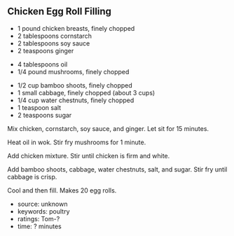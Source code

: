 Chicken Egg Roll Filling
------------------------

- 1 pound chicken breasts, finely chopped
- 2 tablespoons cornstarch
- 2 tablespoons soy sauce
- 2 teaspoons ginger
<!-- -->
- 4 tablespoons oil
- 1/4 pound mushrooms, finely chopped
<!-- -->
- 1/2 cup bamboo shoots, finely chopped
- 1 small cabbage, finely chopped (about 3 cups)
- 1/4 cup water chestnuts, finely chopped
- 1 teaspoon salt
- 2 teaspoons sugar

Mix chicken, cornstarch, soy sauce, and ginger.  Let sit for 15
minutes.

Heat oil in wok.  Stir fry mushrooms for 1 minute.

Add chicken mixture.  Stir until chicken is firm and white.

Add bamboo shoots, cabbage, water chestnuts, salt, and sugar.  Stir
fry until cabbage is crisp.

Cool and then fill.  Makes 20 egg rolls.

- source: unknown
- keywords: poultry
- ratings: Tom-?
- time: ? minutes
